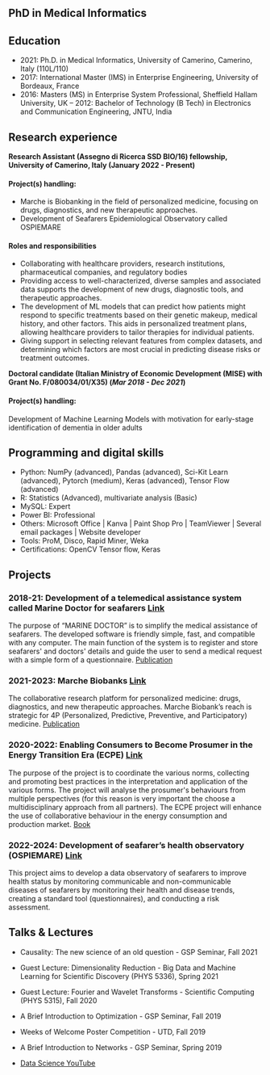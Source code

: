## PhD in Medical Informatics

## Education
- 2021: Ph.D. in Medical Informatics, University of Camerino, Camerino, Italy (110L/110)
- 2017: International Master (IMS) in Enterprise Engineering, University of Bordeaux, France
- 2016: Masters (MS) in Enterprise System Professional, Sheffield Hallam University, UK
– 2012: Bachelor of Technology (B Tech) in Electronics and Communication Engineering, JNTU, India

## Research experience
**Research Assistant (Assegno di Ricerca SSD BIO/16) fellowship, University of Camerino, Italy (January 2022 - Present)**
#### Project(s) handling:
- Marche is Biobanking in the field of personalized medicine, focusing on drugs, diagnostics, and new therapeutic approaches.
- Development of Seafarers Epidemiological Observatory called OSPIEMARE
#### Roles and responsibilities
- Collaborating with healthcare providers, research institutions, pharmaceutical companies, and regulatory bodies
- Providing access to well-characterized, diverse samples and associated data supports the development of new drugs, diagnostic tools, and therapeutic approaches.
- The development of ML models that can predict how patients might respond to specific treatments based on their genetic makeup, medical history, and other factors. This aids in personalized treatment plans, allowing healthcare providers to tailor therapies for individual patients.
- Giving support in selecting relevant features from complex datasets, and determining which factors are most crucial in predicting disease risks or treatment outcomes.

**Doctoral candidate (Italian Ministry of Economic Development (MISE) with Grant No. F/080034/01/X35) (_Mar 2018 - Dec 2021_)**
#### Project(s) handling:
Development of Machine Learning Models with motivation for early-stage identification of dementia in older adults 

## Programming and digital skills
- Python: NumPy (advanced), Pandas (advanced), Sci-Kit Learn (advanced), Pytorch (medium), Keras (advanced), Tensor Flow (advanced)
- R: Statistics (Advanced), multivariate analysis (Basic)
- MySQL: Expert
- Power BI: Professional
- Others: Microsoft Office | Kanva | Paint Shop Pro | TeamViewer | Several email packages | Website developer
- Tools: ProM, Disco, Rapid Miner, Weka
- Certifications: OpenCV Tensor flow, Keras
  
## Projects

### 2018-21: Development of a telemedical assistance system called Marine Doctor for seafarers [Link](https://www.marinedoctor.net)   
The purpose of “MARINE DOCTOR” is to simplify the medical assistance of seafarers. The developed software is friendly simple, fast, and compatible with any computer. The main function of the system is to register and store seafarers' and doctors' details and guide the user to send a medical request with a simple form of a questionnaire. [Publication](https://www.mdpi.com/2075-4426/12/5/832)

### 2021-2023: Marche Biobanks [Link](https://www.marchebiobank.it/en/homepage/) 
The collaborative research platform for personalized medicine: drugs, diagnostics, and new therapeutic approaches. Marche Biobank’s reach is strategic for 4P (Personalized, Predictive, Preventive, and Participatory) medicine. [Publication](https://www.mdpi.com/2075-4418/12/5/1179)

### 2020-2022: Enabling Consumers to Become Prosumer in the Energy Transition Era (ECPE) [Link](https://ecpe.unicam.it/en) 
The purpose of the project is to coordinate the various norms, collecting and promoting best practices in the interpretation and application of the various forms. The project will analyse the prosumer's behaviours from multiple perspectives (for this reason is very important the choose a multidisciplinary approach from all partners). The ECPE project will enhance the use of collaborative behaviour in the energy consumption and production market. [Book](https://ecpe.unicam.it/sites/ecpe.unicam.it/files/risultati/2021-03/ebooks_9788413773810_978-84-1377-381-0.pdf)

### 2022-2024: Development of seafarer’s health observatory (OSPIEMARE)  [Link](https://www.ospiemare.it)

This project aims to develop a data observatory of seafarers to improve health status by monitoring communicable and non-communicable diseases of seafarers by monitoring their health and disease trends, creating a standard tool (questionnaires), and conducting a risk assessment.  

## Talks & Lectures
- Causality: The new science of an old question - GSP Seminar, Fall 2021
- Guest Lecture: Dimensionality Reduction - Big Data and Machine Learning for Scientific Discovery (PHYS 5336), Spring 2021
- Guest Lecture: Fourier and Wavelet Transforms - Scientific Computing (PHYS 5315), Fall 2020
- A Brief Introduction to Optimization - GSP Seminar, Fall 2019
- Weeks of Welcome Poster Competition - UTD, Fall 2019
- A Brief Introduction to Networks - GSP Seminar, Spring 2019

- [Data Science YouTube](https://www.youtube.com/channel/UCa9gErQ9AE5jT2DZLjXBIdA)


